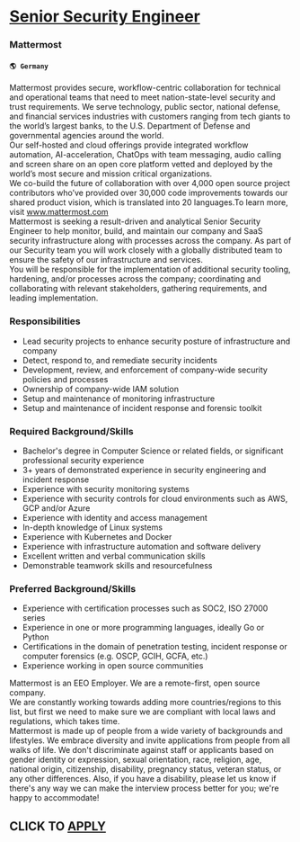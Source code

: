 # [Senior Security Engineer](https://www.remotewlb.com/apply/senior-security-engineer-63765)  
### Mattermost  
#### `🌎 Germany`  
Mattermost provides secure, workflow-centric collaboration for technical and operational teams that need to meet nation-state-level security and trust requirements. We serve technology, public sector, national defense, and financial services industries with customers ranging from tech giants to the world’s largest banks, to the U.S. Department of Defense and governmental agencies around the world.  
Our self-hosted and cloud offerings provide integrated workflow automation, AI-acceleration, ChatOps with team messaging, audio calling and screen share on an open core platform vetted and deployed by the world’s most secure and mission critical organizations.  
We co-build the future of collaboration with over 4,000 open source project contributors who’ve provided over 30,000 code improvements towards our shared product vision, which is translated into 20 languages.To learn more, visit www.mattermost.com  
Mattermost is seeking a result-driven and analytical Senior Security Engineer to help monitor, build, and maintain our company and SaaS security infrastructure along with processes across the company. As part of our Security team you will work closely with a globally distributed team to ensure the safety of our infrastructure and services.  
You will be responsible for the implementation of additional security tooling, hardening, and/or processes across the company; coordinating and collaborating with relevant stakeholders, gathering requirements, and leading implementation.

### Responsibilities

  * Lead security projects to enhance security posture of infrastructure and company
  * Detect, respond to, and remediate security incidents
  * Development, review, and enforcement of company-wide security policies and processes
  * Ownership of company-wide IAM solution
  * Setup and maintenance of monitoring infrastructure
  * Setup and maintenance of incident response and forensic toolkit

### Required Background/Skills

  * Bachelor's degree in Computer Science or related fields, or significant professional security experience
  * 3+ years of demonstrated experience in security engineering and incident response
  * Experience with security monitoring systems
  * Experience with security controls for cloud environments such as AWS, GCP and/or Azure
  * Experience with identity and access management
  * In-depth knowledge of Linux systems
  * Experience with Kubernetes and Docker
  * Experience with infrastructure automation and software delivery
  * Excellent written and verbal communication skills
  * Demonstrable teamwork skills and resourcefulness
  

### Preferred Background/Skills

  * Experience with certification processes such as SOC2, ISO 27000 series
  * Experience in one or more programming languages, ideally Go or Python
  * Certifications in the domain of penetration testing, incident response or computer forensics (e.g. OSCP, GCIH, GCFA, etc.)
  * Experience working in open source communities 

Mattermost is an EEO Employer. We are a remote-first, open source company.  
We are constantly working towards adding more countries/regions to this list, but first we need to make sure we are compliant with local laws and regulations, which takes time.  
Mattermost is made up of people from a wide variety of backgrounds and lifestyles. We embrace diversity and invite applications from people from all walks of life. We don't discriminate against staff or applicants based on gender identity or expression, sexual orientation, race, religion, age, national origin, citizenship, disability, pregnancy status, veteran status, or any other differences. Also, if you have a disability, please let us know if there's any way we can make the interview process better for you; we're happy to accommodate!  
## CLICK TO [APPLY](https://www.remotewlb.com/apply/senior-security-engineer-63765)

